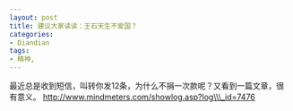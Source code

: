 ```yaml
---
layout: post
title: 建议大家读读：王石天生不爱国？
categories:
- Diandian
tags:
- 精神, 
---
```

最近总是收到短信，叫转你发12条，为什么不捐一次款呢？又看到一篇文章，很有意义。 http://www.mindmeters.com/showlog.asp?log\\\_id=7476